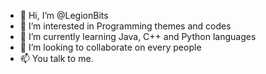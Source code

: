 - 👋 Hi, I’m @LegionBits
- 👀 I’m interested in Programming themes and codes
- 🌱 I’m currently learning Java, C++ and Python languages
- 💞️ I’m looking to collaborate on every people
- 📫 You talk to me.

<!---
LegionBits/LegionBits is a ✨ special ✨ repository because its `README.md` (this file) appears on your GitHub profile.
You can click the Preview link to take a look at your changes.
--->
